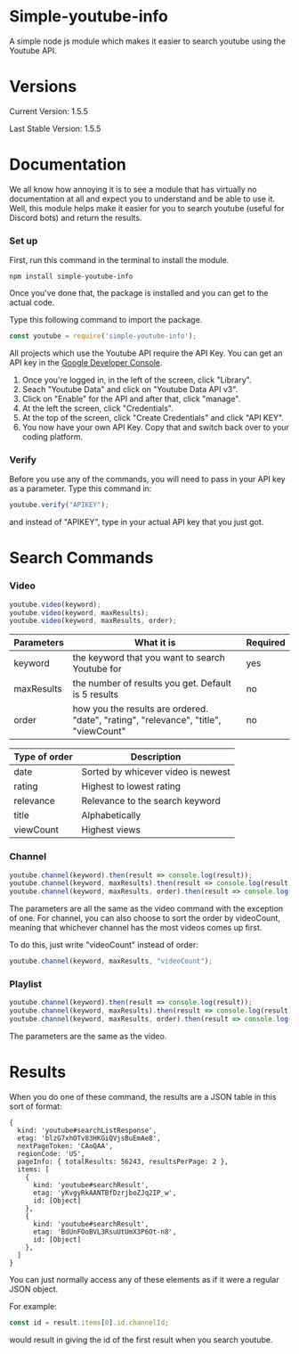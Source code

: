 # Simple-youtube-info

A simple node js module which makes it easier to search youtube using the Youtube API.


# Versions

Current Version: 1.5.5

Last Stable Version: 1.5.5


# Documentation

We all know how annoying it is to see a module that has virtually no documentation at all and expect you to understand and be able to use it. Well, this module helps make it easier for you to search youtube (useful for Discord bots) and return the results.


### Set up

First, run this command in the terminal to install the module.

```
npm install simple-youtube-info
```

Once you've done that, the package is installed and you can get to the actual code.

Type this following command to import the package.

```javascript
const youtube = require('simple-youtube-info');
```

All projects which use the Youtube API require the API Key. You can get an API key in the [Google Developer Console](https://console.developers.google.com/).

1. Once you're logged in, in the left of the screen, click "Library".
2. Seach "Youtube Data" and click on "Youtube Data API v3".
3. Click on "Enable" for the API and after that, click "manage".
4. At the left the screen, click "Credentials".
5. At the top of the screen, click "Create Credentials" and click "API KEY".
6. You now have your own API Key. Copy that and switch back over to your coding platform.


### Verify

Before you use any of the commands, you will need to pass in your API key as a parameter. Type this command in:

```javascript
youtube.verify("APIKEY");
```
and instead of "APIKEY", type in your actual API key that you just got.


# Search Commands

### Video

```javascript
youtube.video(keyword);
youtube.video(keyword, maxResults);
youtube.video(keyword, maxResults, order);
```

Parameters | What it is | Required
---------- | ---------- | --------
keyword | the keyword that you want to search Youtube for | yes
maxResults | the number of results you get. Default is 5 results | no
order | how you the results are ordered. "date", "rating", "relevance", "title", "viewCount" | no


Type of order | Description
------------- | -----------
date | Sorted by whicever video is newest
rating | Highest to lowest rating
relevance | Relevance to the search keyword
title | Alphabetically
viewCount | Highest views

### Channel

```javascript
youtube.channel(keyword).then(result => console.log(result));
youtube.channel(keyword, maxResults).then(result => console.log(result));
youtube.channel(keyword, maxResults, order).then(result => console.log(result));
```

The parameters are all the same as the video command with the exception of one. For channel, you can also choose to sort the order by videoCount, meaning that whichever channel has the most videos comes up first.

To do this, just write "videoCount" instead of order:

```javascript
youtube.channel(keyword, maxResults, "videoCount");
```

### Playlist

```javascript
youtube.channel(keyword).then(result => console.log(result));
youtube.channel(keyword, maxResults).then(result => console.log(result));
youtube.channel(keyword, maxResults, order).then(result => console.log(result));
```

The parameters are the same as the video.



# Results

When you do one of these command, the results are a JSON table in this sort of format:

```
{
  kind: 'youtube#searchListResponse', 
  etag: 'blzG7xhOTv83HKGiQVjsBuEmAe8',
  nextPageToken: 'CAoQAA',
  regionCode: 'US',
  pageInfo: { totalResults: 56243, resultsPerPage: 2 },
  items: [
    {
      kind: 'youtube#searchResult',
      etag: 'yKvgyRkAANTBfDzrjboZJq2IP_w',
      id: [Object]
    },
    {
      kind: 'youtube#searchResult',
      etag: 'BdUnFOoBVL3RsuUtUmX3P6Ot-n8',
      id: [Object]
    },
  ]
}
```

You can just normally access any of these elements as if it were a regular JSON object.

For example:

```javascript
const id = result.items[0].id.channelId;
```
 would result in giving the id of the first result when you search youtube.
